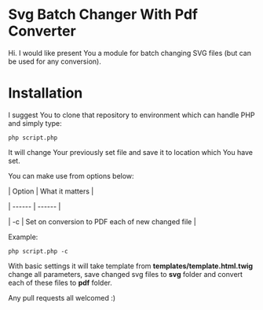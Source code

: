 # Svg Batch Changer With Pdf Converter

Hi. I would like present You a module for batch changing SVG files (but can be used for any conversion).

# Installation

I suggest You to clone that repository to environment which can handle PHP and simply type:
```
php script.php
```
It will change Your previously set file and save it to location which You have set.

You can make use from options below:

| Option | What it matters |

| ------ |     ------      |

| -c     | Set on conversion to PDF each of new changed file |

Example:
```
php script.php -c
```
With basic settings it will take template from **templates/template.html.twig** change all parameters, save changed svg files to **svg** folder and convert each of these files to **pdf** folder.

Any pull requests all welcomed :)
